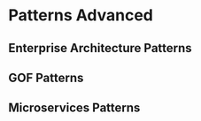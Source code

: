 # Patterns Advanced

## Enterprise Architecture Patterns

## GOF Patterns

## Microservices Patterns



